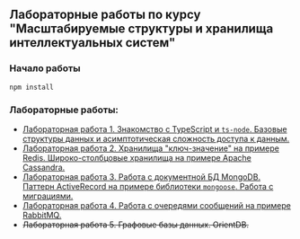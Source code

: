 ## Лабораторные работы по курсу "Масштабируемые структуры и хранилища интеллектуальных систем"

### Начало работы

```
npm install
```

### Лабораторные работы:

- [Лабораторная работа 1. Знакомство с TypeScript и `ts-node`. Базовые структуры данных и асимптотическая сложность доступа к данным.](lab1/README.md)
- [Лабораторная работа 2. Хранилища "ключ-значение" на примере Redis. Широко-столбцовые хранилища на примере Apache Cassandra.](lab2/README.md)
- [Лабораторная работа 3. Работа с документной БД MongoDB. Паттерн ActiveRecord на примере библиотеки `mongoose`. Работа с миграциями.](lab3/README.md)
- [Лабораторная работа 4. Работа с очередями сообщений на примере RabbitMQ.](lab4/README.md)
- ~~Лабораторная работа 5. Графовые базы данных. OrientDB.~~
